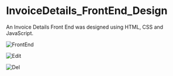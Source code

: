 # InvoiceDetails_FrontEnd_Design
An Invoice Details Front End was designed using HTML, CSS and JavaScript.

![FrontEnd](https://user-images.githubusercontent.com/73868221/125155481-e095b000-e17d-11eb-8162-8740615fbd6e.png)

![Edit](https://user-images.githubusercontent.com/73868221/125155496-fc995180-e17d-11eb-9f5d-52af56cd9235.png)

![Del](https://user-images.githubusercontent.com/73868221/125155509-10dd4e80-e17e-11eb-9684-ee23814467fa.png)
